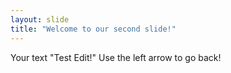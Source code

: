 ```yaml
---
layout: slide
title: "Welcome to our second slide!"
---
```

Your text "Test Edit!"
Use the left arrow to go back!

